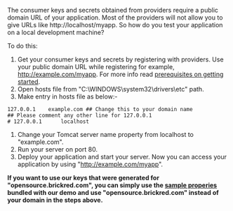The consumer keys and secrets obtained from providers require a public domain URL of your application. Most of the providers will not allow you to give URLs like http://localhost/myapp. So how do you test your application on a local development machine?

To do this:

  1. Get your consumer keys and secrets by registering with providers. Use your public domain URL while registering for example, http://example.com/myapp. For more info read [prerequisites on getting started](GettingStarted.md).
  1. Open hosts file from "C:\WINDOWS\system32\drivers\etc" path.
  1. Make entry in hosts file as below:-
```
127.0.0.1	 example.com ## Change this to your domain name
## Please comment any other line for 127.0.0.1
# 127.0.0.1      localhost 
```
  1. Change your Tomcat server name property from localhost to "example.com".
  1. Run your server on port 80.
  1. Deploy your application and start your server. Now you can access your application by using "http://example.com/myapp".

**If you want to use our keys that were generated for "opensource.brickred.com", you can simply use the [sample properies](SampleProperties.md) bundled with our demo and use "opensource.brickred.com" instead of your domain in the steps above.**